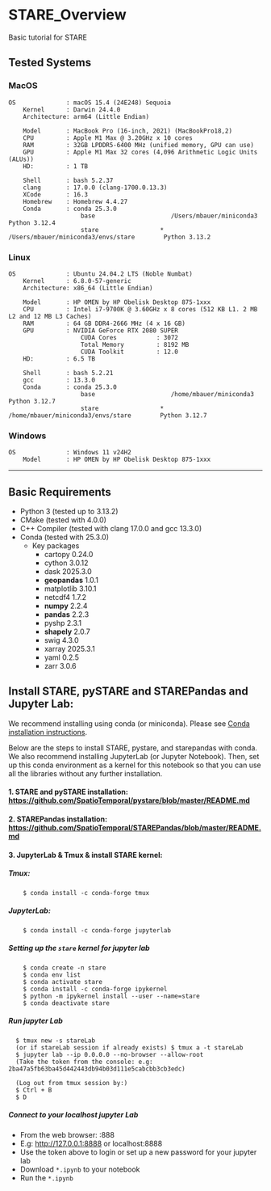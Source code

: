 # STARE_Overview
Basic tutorial for STARE


## Tested Systems

### MacOS
    OS              : macOS 15.4 (24E248) Sequoia
        Kernel      : Darwin 24.4.0
        Architecture: arm64 (Little Endian)

        Model       : MacBook Pro (16-inch, 2021) (MacBookPro18,2)
        CPU         : Apple M1 Max @ 3.20GHz x 10 cores
        RAM         : 32GB LPDDR5-6400 MHz (unified memory, GPU can use)
        GPU         : Apple M1 Max 32 cores (4,096 Arithmetic Logic Units (ALUs))
        HD:         : 1 TB

        Shell       : bash 5.2.37
        clang       : 17.0.0 (clang-1700.0.13.3)
        XCode       : 16.3
        Homebrew    : Homebrew 4.4.27
        Conda       : conda 25.3.0
                        base                     /Users/mbauer/miniconda3                   Python 3.12.4
                        stare                 *  /Users/mbauer/miniconda3/envs/stare        Python 3.13.2

### Linux
    OS              : Ubuntu 24.04.2 LTS (Noble Numbat)
        Kernel      : 6.8.0-57-generic
        Architecture: x86_64 (Little Endian)

        Model       : HP OMEN by HP Obelisk Desktop 875-1xxx
        CPU         : Intel i7-9700K @ 3.60GHz x 8 cores (512 KB L1. 2 MB L2 and 12 MB L3 Caches)
        RAM         : 64 GB DDR4-2666 MHz (4 x 16 GB)
        GPU         : NVIDIA GeForce RTX 2080 SUPER
                        CUDA Cores           : 3072
                        Total Memory         : 8192 MB
                        CUDA Toolkit         : 12.0
        HD:         : 6.5 TB

        Shell       : bash 5.2.21
        gcc         : 13.3.0
        Conda       : conda 25.3.0
                        base                     /home/mbauer/miniconda3                   Python 3.12.7
                        stare                 *  /home/mbauer/miniconda3/envs/stare        Python 3.12.7

### Windows
    OS              : Windows 11 v24H2
        Model       : HP OMEN by HP Obelisk Desktop 875-1xxx

--------------------------------------

## Basic Requirements

- Python 3 (tested up to 3.13.2)
- CMake (tested with 4.0.0)
- C++ Compiler (tested with clang 17.0.0 and gcc 13.3.0)
- Conda (tested with 25.3.0)
    - Key packages
        - cartopy                   0.24.0
        - cython                    3.0.12
        - dask                      2025.3.0
        - **geopandas**             1.0.1
        - matplotlib                3.10.1
        - netcdf4                   1.7.2
        - **numpy**                 2.2.4
        - **pandas**                2.2.3
        - pyshp                     2.3.1
        - **shapely**               2.0.7
        - swig                      4.3.0
        - xarray                    2025.3.1
        - yaml                      0.2.5
        - zarr                      3.0.6

## Install STARE, pySTARE and STAREPandas and Jupyter Lab:
We recommend installing using conda (or miniconda). Please see [Conda installation instructions](https://docs.conda.io/projects/conda/en/latest/user-guide/install/index.html).

Below are the steps to install STARE, pystare, and starepandas with conda. We also recommend installing JupyterLab (or Jupyter Notebook). Then, set up this conda environment as a kernel for this notebook so that you can use all the libraries without any further installation.
#### 1. STARE and pySTARE installation: https://github.com/SpatioTemporal/pystare/blob/master/README.md
#### 2. STAREPandas installation: https://github.com/SpatioTemporal/STAREPandas/blob/master/README.md
#### 3. JupyterLab & Tmux & install STARE kernel:
##### Tmux: 
```shell
    $ conda install -c conda-forge tmux
```
##### JupyterLab:
```shell
    $ conda install -c conda-forge jupyterlab
```
##### Setting up the `stare` kernel for jupyter lab
```shell
    $ conda create -n stare
    $ conda env list
    $ conda activate stare
    $ conda install -c conda-forge ipykernel
    $ python -m ipykernel install --user --name=stare
    $ conda deactivate stare
```
##### Run jupyter Lab
```shell
  $ tmux new -s stareLab
  (or if stareLab session if already exists) $ tmux a -t stareLab
  $ jupyter lab --ip 0.0.0.0 --no-browser --allow-root
  (Take the token from the console: e.g: 2ba47a5fb63ba45d442443db94b03d111e5cabcbb3cb3edc)
  
  (Log out from tmux session by:)
  $ Ctrl + B
  $ D
```
##### Connect to your localhost jupyter Lab 
- From the web browser: <your-machine-public-ip-address>:888
- E.g: http://127.0.0.1:8888 or localhost:8888
- Use the token above to login or set up a new password for your jupyter lab
- Download `*.ipynb` to your notebook
- Run the `*.ipynb`